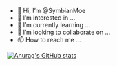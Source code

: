 - 👋 Hi, I’m @SymbianMoe
- 👀 I’m interested in ...
- 🌱 I’m currently learning ...
- 💞️ I’m looking to collaborate on ...
- 📫 How to reach me ...

[![Anurag's GitHub stats](https://github-readme-stats.vercel.app/api?username=SymbianMoe)](https://github.com/anuraghazra/github-readme-stats)


<!---
SymbianMoe/SymbianMoe is a ✨ special ✨ repository because its `README.md` (this file) appears on your GitHub profile.
You can click the Preview link to take a look at your changes.
--->

